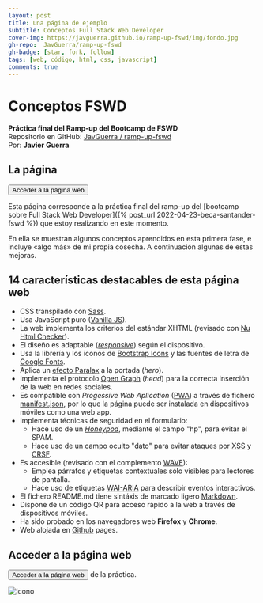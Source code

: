 ```yaml
---
layout: post
title: Una página de ejemplo
subtitle: Conceptos Full Stack Web Developer
cover-img: https://javguerra.github.io/ramp-up-fswd/img/fondo.jpg
gh-repo:  JavGuerra/ramp-up-fswd 
gh-badge: [star, fork, follow]
tags: [web, código, html, css, javascript]
comments: true
---
```

# Conceptos FSWD

__Práctica final del Ramp-up del Bootcamp de FSWD__  
Repositorio en GitHub: [ JavGuerra / ramp-up-fswd](https://github.com/JavGuerra/ramp-up-fswd)  
Por: __Javier Guerra__ 

## La página


[<button>Acceder a la página web</button>](https://javguerra.github.io/ramp-up-fswd/index.html)

Esta página corresponde a la práctica final del ramp-up del [bootcamp sobre Full Stack Web Developer]({% post_url 2022-04-23-beca-santander-fswd %}) que estoy realizando en este momento.

En ella se muestran algunos conceptos aprendidos en esta primera fase, e incluye «algo más» de mi propia cosecha. A continuación algunas de estas mejoras.

## 14 características destacables de esta página web

- CSS transpilado con [Sass](https://es.wikipedia.org/wiki/Sass).
- Usa JavaScript puro ([Vanilla JS](https://www.ardepizando.com/que-es-vanilla-js/)).
- La web implementa los criterios del estándar XHTML (revisado con [Nu Html Checker](https://html5.validator.nu/)).
- El diseño es adaptable ([_responsive_](https://es.wikipedia.org/wiki/Dise%C3%B1o_web_adaptable)) según el dispositivo.
- Usa la librería y los iconos de [Bootstrap Icons](https://icons.getbootstrap.com/) y las fuentes de letra de [Google Fonts](https://fonts.google.com/).
- Aplica un [efecto Paralax](https://blog.hubspot.es/marketing/efecto-parallax) a la portada (_hero_).
- Implementa el protocolo [Open Graph](https://ogp.me/) (_head_) para la correcta inserción de la web en redes sociales.
- Es compatible con _Progessive Web Aplication_ ([PWA](https://developer.mozilla.org/es/docs/Web/Progressive_web_apps)) a través de fichero [manifest.json](https://developer.mozilla.org/es/docs/Web/Manifest), por lo que la página puede ser instalada en dispositivos móviles como una web app.
- Implementa técnicas de seguridad en el formulario:
    - Hace uso de un [_Honeypod_](https://es.wikipedia.org/wiki/Honeypot), mediante el campo "hp", para evitar el SPAM.
    - Hace uso de un campo oculto "dato" para evitar ataques por [XSS](https://es.wikipedia.org/wiki/Cross-site_scripting) y [CRSF](https://es.wikipedia.org/wiki/Cross-site_request_forgery).
- Es accesible (revisado con el complemento [WAVE](https://wave.webaim.org/)):
    - Emplea párrafos y etiquetas contextuales sólo visibles para lectores de pantalla.
    - Hace uso de etiquetas [WAI-ARIA](https://en.wikipedia.org/wiki/WAI-ARIA) para describir eventos interactivos.
- El fichero README.md tiene sintáxis de marcado ligero [Markdown](https://es.wikipedia.org/wiki/Markdown).
- Dispone de un código QR para acceso rápido a la web a través de dispositivos móviles.
- Ha sido probado en los navegadores web __Firefox__ y __Chrome__.
- Web alojada en [Github](https://github.com/JavGuerra/ramp-up-fswd) pages.

## Acceder a la página web

[<button>Acceder a la página web</button>](https://javguerra.github.io/ramp-up-fswd/index.html) de la práctica.

![icono](https://javguerra.github.io/ramp-up-fswd/img/qrcode.svg)
